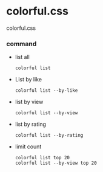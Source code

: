 # colorful.css
colorful.css





### command

* list all

  ```shell
  colorful list 
  ```

* List by like 

  ```shell
  colorful list --by-like 
  ```

* list by view

  ```shell
  colorful list --by-view
  ```

* list by rating

  ```shell
  colorful list --by-rating
  ```

* limit count

  ```shell
  colorful list top 20
  colorful list --by-view top 20
  ```


